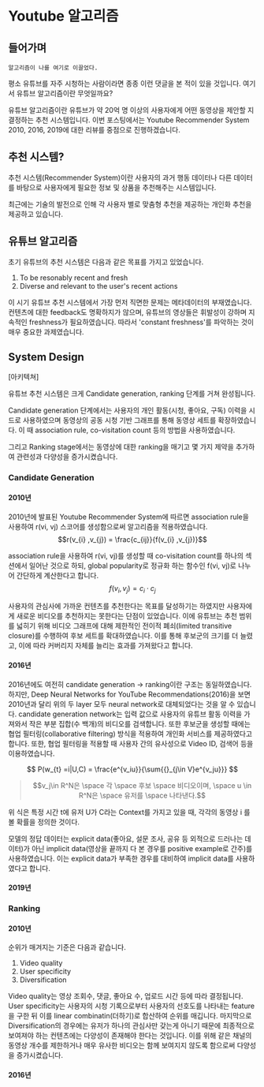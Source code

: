 # Youtube 알고리즘
## 들어가며
    알고리즘이 나를 여기로 이끌었다.

평소 유튜브를 자주 시청하는 사람이라면 종종 이런 댓글을 본 적이 있을 것입니다. 여기서 유튜브 알고리즘이란 무엇일까요?

유튜브 알고리즘이란 유튜브가 약 20억 명 이상의 사용자에게 어떤 동영상을 제안할 지 결정하는 추천 시스템입니다. 이번 포스팅에서는 Youtube Recommender System 2010, 2016, 2019에 대한 리뷰를 중점으로 진행하겠습니다.

## 추천 시스템?
추천 시스템(Recommender System)이란 사용자의 과거 행동 데이터나 다른 데이터를 바탕으로 사용자에게 필요한 정보 및 상품을 추천해주는 시스템입니다. 

최근에는 기술의 발전으로 인해 각 사용자 별로 맞춤형 추천을 제공하는 개인화 추천을 제공하고 있습니다.

## 유튜브 알고리즘
초기 유튜브의 추천 시스템은 다음과 같은 목표를 가지고 있었습니다.
1. To be resonably recent and fresh
2. Diverse and relevant to the user's recent actions

이 시기 유튜브 추천 시스템에서 가장 먼저 직면한 문제는 메타데이터의 부재였습니다. 컨텐츠에 대한 feedback도 명확하지가 않으며, 유튜브의 영상들은 휘발성이 강하며 지속적인 freshness가 필요하였습니다. 따라서 'constant freshness'를 파악하는 것이 매우 중요한 과제였습니다.

## System Design

[아키텍쳐]

유튜브 추천 시스템은 크게 Candidate generation, ranking 단계를 거쳐 완성됩니다. 

Candidate generation 단계에서는 사용자의 개인 활동(시청, 좋아요, 구독) 이력을 시드로 사용하였으며 동영상의 공동 시청 기반 그래프를 통해 동영상 세트를 확장하였습니다. 이 때 association rule, co-visitation count 등의 방법을 사용하였습니다.

그리고 Ranking stage에서는 동영상에 대한 ranking을 매기고 몇 가지 제약을 추가하여 관련성과 다양성을 증가시켰습니다. 

### Candidate Generation
#### 2010년
2010년에 발표된 Youtube Recommender System에 따르면 association rule을 사용하여 r(vi, vj) 스코어를 생성함으로써 알고리즘을 적용하였습니다.
$$r(v_{i} ,v_{j}) = \frac{c_{ij}}{f(v_{i} ,v_{j})}$$

association rule을 사용하여 r(vi, vj)를 생성할 때 co-visitation count를 하나의 섹션에서 일어난 것으로 하되, global popularity로 정규화 하는 함수인 f(vi, vj)로 나누어 간단하게 계산한다고 합니다.
$${f(v_{i} ,v_{j})} = c_i·c_j$$

사용자의 관심사에 가까운 컨텐츠를 추천한다는 목표를 달성하기는 하였지만 사용자에게 새로운 비디오를 추천하지는 못한다는 단점이 있었습니다. 이에 유튜브는 추천 범위를 넓히기 위해 비디오 그래프에 대해 제한적인 전이적 폐쇠(limited transitive closure)를 수행하여 후보 세트를 확대하였습니다. 이를 통해 후보군의 크기를 더 늘렸고, 이에 따라 커버리지 자체를 늘리는 효과를 가져왔다고 합니다.

#### 2016년
2016년에도 여전히 candidate generation -> ranking이란 구조는 동일하였습니다. 하지만, Deep Neural Networks for YouTube Recommendations(2016)을 보면 2010년과 달리 위의 두 layer 모두 neural network로 대체되었다는 것을 알 수 있습니다. candidate generation network는 입력 값으로 사용자의 유튜브 활동 이력을 가져와서 작은 부분 집합(수 백개)의 비디오를 검색합니다. 또한 후보군을 생성할 때에는 협업 필터링(collaborative filtering) 방식을 적용하여 개인화 서비스를 제공하였다고 합니다. 또한, 협업 필터링을 적용할 때 사용자 간의 유사성으로 Video ID, 검색어 등을 이용하였습니다.

$$ P(w_{t} =i|U,C) = \frac{e^{v_iu}}{\sum{{}_{j\in V}e^{v_ju}}} $$
> $$v_j\in R^N은 \space 각 \space 후보 \space 비디오이며, \space u \in R^N은 \space 유저를 \space 나타낸다.$$

위 식은 특정 시간 t에 유저 U가 C라는 Context를 가지고 있을 때, 각각의 동영상 i 를 볼 확률을 정의한 것이다. 

모델의 정답 데이터는 explicit data(좋아요, 설문 조사, 공유 등 외적으로 드러나는 데이터)가 아닌 implicit data(영상을 끝까지 다 본 경우를 positive example로 간주)를 사용하였습니다. 이는 explicit data가 부족한 경우를 대비하여 implicit data를 사용하였다고 합니다.

#### 2019년

### Ranking
#### 2010년
순위가 매겨지는 기준은 다음과 같습니다.
1. Video quality
2. User specificity
3. Diversification

Video quality는 영상 조회수, 댓글, 좋아요 수, 업로드 시간 등에 따라 결정됩니다. User specificity는 사용자의 시청 기록으로부터 사용자의 선호도를 나타내는 feature을 구한 뒤 이를 linear combinatin(더하기)로 합산하여 순위를 매깁니다. 마지막으로 Diversification의 경우에는 유저가 하나의 관심사만 갖는게 아니기 때문에 최종적으로 보여져야 하는 컨텐츠에는 다양성이 존재해야 한다는 것입니다. 이를 위해 같은 채널의 동영상 개수를 제한하거나 매우 유사한 비디오는 함께 보여지지 않도록 함으로써 다양성을 증가시켰습니다.

#### 2016년
